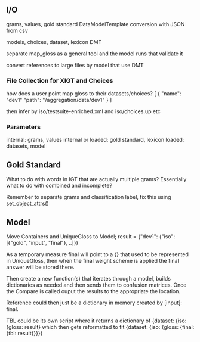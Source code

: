 ## I/O
grams, values, gold standard DataModelTemplate conversion with JSON from csv

models, choices, dataset, lexicon DMT

separate map_gloss as a general tool and the model runs that validate it

convert references to large files by model that use DMT

### File Collection for XIGT and Choices
how does a user point map gloss to their datasets/choices?
[
  {
    "name": "dev1"
    "path": "/aggregation/data/dev1"
  }
]

then infer by iso/testsuite-enriched.xml and iso/choices.up etc

### Parameters

internal: grams, values
internal or loaded: gold standard, lexicon
loaded: datasets, model

## Gold Standard
What to do with words in IGT that are actually multiple grams? Essentially what to do with combined and incomplete?

Remember to separate grams and classification label, fix this using set_object_attrs()


## Model
Move Containers and UniqueGloss to Model; result = {"dev1": {"iso": [{"gold", "input", "final"}, ..]}}

As a temporary measure final will point to a {} that used to be represented in UniqueGloss, then when the final weight
scheme is applied the final answer will be stored there.

Then create a new function(s) that iterates through a model, builds dictionaries as needed and then sends them to
confusion matrices. Once the Compare is called ouput the results to the appropriate the location.

Reference could then just be a dictionary in memory created by [input]: final.

TBL could be its own script where it returns a dictionary of {dataset: {iso: {gloss: result} which then gets reformatted
to fit {dataset: {iso: {gloss: {final: {tbl: result}}}}}
